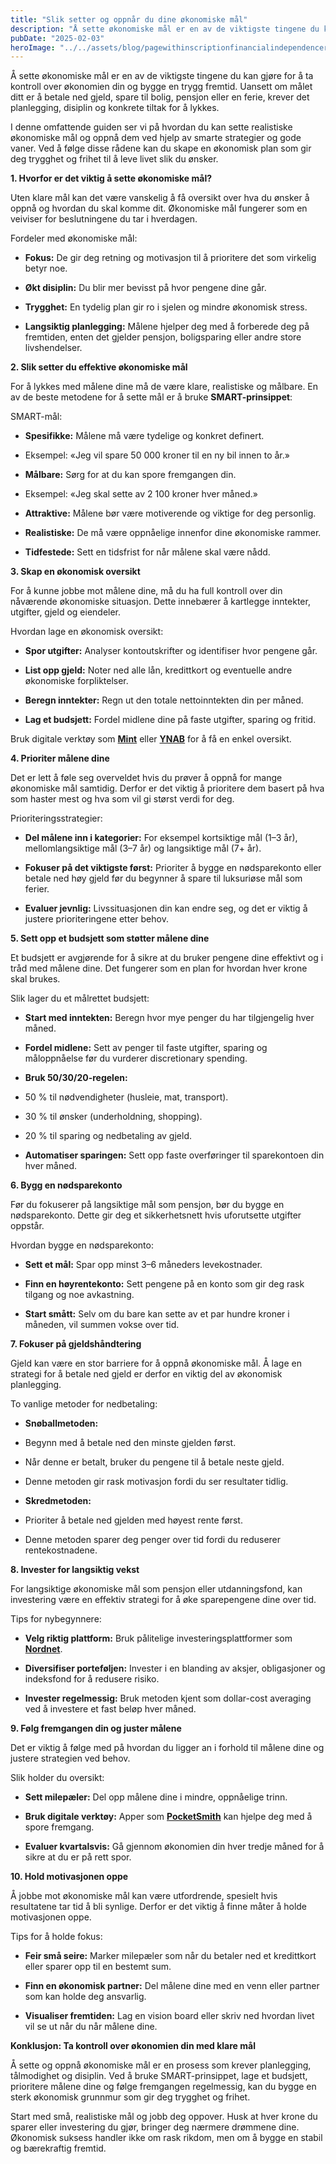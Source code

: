 ```yaml
---
title: "Slik setter og oppnår du dine økonomiske mål"
description: "Å sette økonomiske mål er en av de viktigste tingene du kan gjøre for å ta kontroll over økonomien din og bygge en trygg fremtid. Uansett om målet ditt er å betale ned gjeld, spare til bolig, pensjon eller en ferie, krever det planlegging, disiplin og konkrete tiltak for å lykkes. I denne omfattende guiden &#8230; Read more"
pubDate: "2025-02-03"
heroImage: "../../assets/blog/pagewithinscriptionfinancialindependenceretireearl.jpg"
---
```


Å sette økonomiske mål er en av de viktigste tingene du kan gjøre for å ta kontroll over økonomien din og bygge en trygg fremtid. Uansett om målet ditt er å betale ned gjeld, spare til bolig, pensjon eller en ferie, krever det planlegging, disiplin og konkrete tiltak for å lykkes.

I denne omfattende guiden ser vi på hvordan du kan sette realistiske økonomiske mål og oppnå dem ved hjelp av smarte strategier og gode vaner. Ved å følge disse rådene kan du skape en økonomisk plan som gir deg trygghet og frihet til å leve livet slik du ønsker.

**1. Hvorfor er det viktig å sette økonomiske mål?**

Uten klare mål kan det være vanskelig å få oversikt over hva du ønsker å oppnå og hvordan du skal komme dit. Økonomiske mål fungerer som en veiviser for beslutningene du tar i hverdagen.

Fordeler med økonomiske mål:

- **Fokus:** De gir deg retning og motivasjon til å prioritere det som virkelig betyr noe.

- **Økt disiplin:** Du blir mer bevisst på hvor pengene dine går.

- **Trygghet:** En tydelig plan gir ro i sjelen og mindre økonomisk stress.

- **Langsiktig planlegging:** Målene hjelper deg med å forberede deg på fremtiden, enten det gjelder pensjon, boligsparing eller andre store livshendelser.

**2. Slik setter du effektive økonomiske mål**

For å lykkes med målene dine må de være klare, realistiske og målbare. En av de beste metodene for å sette mål er å bruke **SMART-prinsippet**:

SMART-mål:

- **Spesifikke:** Målene må være tydelige og konkret definert.

- Eksempel: «Jeg vil spare 50 000 kroner til en ny bil innen to år.»

- **Målbare:** Sørg for at du kan spore fremgangen din.

- Eksempel: «Jeg skal sette av 2 100 kroner hver måned.»

- **Attraktive:** Målene bør være motiverende og viktige for deg personlig.

- **Realistiske:** De må være oppnåelige innenfor dine økonomiske rammer.

- **Tidfestede:** Sett en tidsfrist for når målene skal være nådd.

**3. Skap en økonomisk oversikt**

For å kunne jobbe mot målene dine, må du ha full kontroll over din nåværende økonomiske situasjon. Dette innebærer å kartlegge inntekter, utgifter, gjeld og eiendeler.

Hvordan lage en økonomisk oversikt:

- **Spor utgifter:** Analyser kontoutskrifter og identifiser hvor pengene går.

- **List opp gjeld:** Noter ned alle lån, kredittkort og eventuelle andre økonomiske forpliktelser.

- **Beregn inntekter:** Regn ut den totale nettoinntekten din per måned.

- **Lag et budsjett:** Fordel midlene dine på faste utgifter, sparing og fritid.

Bruk digitale verktøy som **[Mint](https://www.mint.com)** eller **[YNAB](https://www.youneedabudget.com)** for å få en enkel oversikt.

**4. Prioriter målene dine**

Det er lett å føle seg overveldet hvis du prøver å oppnå for mange økonomiske mål samtidig. Derfor er det viktig å prioritere dem basert på hva som haster mest og hva som vil gi størst verdi for deg.

Prioriteringsstrategier:

- **Del målene inn i kategorier:** For eksempel kortsiktige mål (1–3 år), mellomlangsiktige mål (3–7 år) og langsiktige mål (7+ år).

- **Fokuser på det viktigste først:** Prioriter å bygge en nødsparekonto eller betale ned høy gjeld før du begynner å spare til luksuriøse mål som ferier.

- **Evaluer jevnlig:** Livssituasjonen din kan endre seg, og det er viktig å justere prioriteringene etter behov.

**5. Sett opp et budsjett som støtter målene dine**

Et budsjett er avgjørende for å sikre at du bruker pengene dine effektivt og i tråd med målene dine. Det fungerer som en plan for hvordan hver krone skal brukes.

Slik lager du et målrettet budsjett:

- **Start med inntekten:** Beregn hvor mye penger du har tilgjengelig hver måned.

- **Fordel midlene:** Sett av penger til faste utgifter, sparing og måloppnåelse før du vurderer discretionary spending.

- **Bruk 50/30/20-regelen:**

- 50 % til nødvendigheter (husleie, mat, transport).

- 30 % til ønsker (underholdning, shopping).

- 20 % til sparing og nedbetaling av gjeld.

- **Automatiser sparingen:** Sett opp faste overføringer til sparekontoen din hver måned.

**6. Bygg en nødsparekonto**

Før du fokuserer på langsiktige mål som pensjon, bør du bygge en nødsparekonto. Dette gir deg et sikkerhetsnett hvis uforutsette utgifter oppstår.

Hvordan bygge en nødsparekonto:

- **Sett et mål:** Spar opp minst 3–6 måneders levekostnader.

- **Finn en høyrentekonto:** Sett pengene på en konto som gir deg rask tilgang og noe avkastning.

- **Start smått:** Selv om du bare kan sette av et par hundre kroner i måneden, vil summen vokse over tid.

**7. Fokuser på gjeldshåndtering**

Gjeld kan være en stor barriere for å oppnå økonomiske mål. Å lage en strategi for å betale ned gjeld er derfor en viktig del av økonomisk planlegging.

To vanlige metoder for nedbetaling:

- **Snøballmetoden:**

- Begynn med å betale ned den minste gjelden først.

- Når denne er betalt, bruker du pengene til å betale neste gjeld.

- Denne metoden gir rask motivasjon fordi du ser resultater tidlig.

- **Skredmetoden:**

- Prioriter å betale ned gjelden med høyest rente først.

- Denne metoden sparer deg penger over tid fordi du reduserer rentekostnadene.

**8. Invester for langsiktig vekst**

For langsiktige økonomiske mål som pensjon eller utdanningsfond, kan investering være en effektiv strategi for å øke sparepengene dine over tid.

Tips for nybegynnere:

- **Velg riktig plattform:** Bruk pålitelige investeringsplattformer som **[Nordnet](https://www.nordnet.no)**.

- **Diversifiser porteføljen:** Invester i en blanding av aksjer, obligasjoner og indeksfond for å redusere risiko.

- **Invester regelmessig:** Bruk metoden kjent som dollar-cost averaging ved å investere et fast beløp hver måned.

**9. Følg fremgangen din og juster målene**

Det er viktig å følge med på hvordan du ligger an i forhold til målene dine og justere strategien ved behov.

Slik holder du oversikt:

- **Sett milepæler:** Del opp målene dine i mindre, oppnåelige trinn.

- **Bruk digitale verktøy:** Apper som **[PocketSmith](https://www.pocketsmith.com)** kan hjelpe deg med å spore fremgang.

- **Evaluer kvartalsvis:** Gå gjennom økonomien din hver tredje måned for å sikre at du er på rett spor.

**10. Hold motivasjonen oppe**

Å jobbe mot økonomiske mål kan være utfordrende, spesielt hvis resultatene tar tid å bli synlige. Derfor er det viktig å finne måter å holde motivasjonen oppe.

Tips for å holde fokus:

- **Feir små seire:** Marker milepæler som når du betaler ned et kredittkort eller sparer opp til en bestemt sum.

- **Finn en økonomisk partner:** Del målene dine med en venn eller partner som kan holde deg ansvarlig.

- **Visualiser fremtiden:** Lag en vision board eller skriv ned hvordan livet vil se ut når du når målene dine.

**Konklusjon: Ta kontroll over økonomien din med klare mål**

Å sette og oppnå økonomiske mål er en prosess som krever planlegging, tålmodighet og disiplin. Ved å bruke SMART-prinsippet, lage et budsjett, prioritere målene dine og følge fremgangen regelmessig, kan du bygge en sterk økonomisk grunnmur som gir deg trygghet og frihet.

Start med små, realistiske mål og jobb deg oppover. Husk at hver krone du sparer eller investering du gjør, bringer deg nærmere drømmene dine. Økonomisk suksess handler ikke om rask rikdom, men om å bygge en stabil og bærekraftig fremtid.